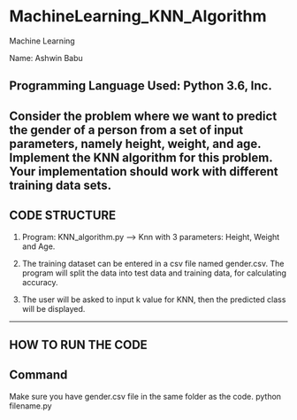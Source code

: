 # MachineLearning_KNN_Algorithm

Machine Learning


Name: Ashwin Babu

Programming Language Used: Python 3.6, Inc.
--------------------------

Consider the problem where we want to predict the gender of a person from a set of input parameters, namely height, weight, and age. Implement the KNN algorithm for this problem. Your implementation should work with different training data sets.
----------------
CODE STRUCTURE
-----------------
1. Program: 
KNN_algorithm.py --> Knn with 3 parameters: Height, Weight and Age.

2. The training dataset can be entered in a csv file named gender.csv. The program will split the data into test data and training data, for calculating accuracy.

3. The user will be asked to input k value for KNN, then the predicted class will be displayed.

--------------------
HOW TO RUN THE CODE
--------------------

Command
-------
Make sure you have gender.csv file in the same folder as the code.
python filename.py
